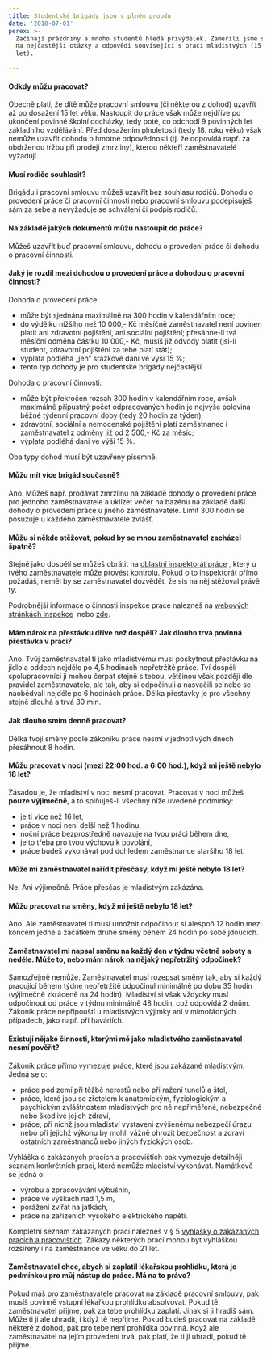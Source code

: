 ```yaml
---
title: Studentské brigády jsou v plném proudu
date: '2018-07-01'
perex: >-
  Začínají prázdniny a mnoho studentů hledá přivýdělek. Zaměřili jsme se proto
  na nejčastější otázky a odpovědi související s prací mladistvých (15 – 18
  let).

---
```



<h4><strong>Odkdy můžu pracovat?</strong></h4><p>Obecně platí, že dítě může pracovní smlouvu (či některou z dohod) uzavřít až po dosažení 15 let věku. Nastoupit do práce však může nejdříve po ukončení povinné školní docházky, tedy poté, co odchodí 9 povinných let základního vzdělávání. Před dosažením plnoletosti (tedy 18. roku věku) však nemůže uzavřít dohodu o hmotné odpovědnosti (tj. že odpovídá např. za obdrženou tržbu při prodeji zmrzliny), kterou někteří zaměstnavatelé vyžadují.</p><h4><strong>Musí rodiče souhlasit?</strong></h4><p>Brigádu i pracovní smlouvu můžeš uzavřít bez souhlasu rodičů. Dohodu o provedení práce či pracovní činnosti nebo pracovní smlouvu podepisuješ sám za sebe a nevyžaduje se schválení či podpis rodičů.</p><h4>Na základě jakých dokumentů můžu nastoupit do práce?</h4><p>Můžeš uzavřít buď pracovní smlouvu, dohodu o provedení práce či dohodu o pracovní činnosti.</p><h4><strong>Jaký je rozdíl mezi dohodou o provedení práce a dohodou o pracovní činnosti?</strong></h4><p>Dohoda o provedení práce:</p><ul><li>může být sjednána maximálně na 300 hodin v kalendářním roce;</li><li>do výdělku nižšího než 10 000,- Kč měsíčně zaměstnavatel není povinen platit ani zdravotní pojištění, ani sociální pojištění; přesáhne-li tvá měsíční odměna částku 10 000,- Kč, musíš již odvody platit (jsi-li student, zdravotní pojištění za tebe platí stát);</li><li>výplata podléhá „jen“ srážkové dani ve výši 15 %;</li><li>tento typ dohody je pro studentské brigády nejčastější.</li></ul><p>Dohoda o pracovní činnosti:</p><ul><li>může být překročen rozsah 300 hodin v kalendářním roce, avšak maximálně přípustný počet odpracovaných hodin je nejvýše polovina běžné týdenní pracovní doby (tedy 20 hodin za týden);</li><li>zdravotní, sociální a nemocenské pojištění platí zaměstnanec i zaměstnavatel z odměny již od&nbsp;2 500,- Kč za měsíc;</li><li>výplata podléhá dani ve výši 15 %.</li></ul><p>Oba typy dohod musí být uzavřeny písemně.</p><h4>Můžu mít více brigád současně?</h4><p>Ano. Můžeš např. prodávat zmrzlinu na základě dohody o provedení práce pro jednoho zaměstnavatele a uklízet večer&nbsp;na bazénu na základě další dohody o provedení práce u jiného zaměstnavatele. Limit 300 hodin se posuzuje u každého zaměstnavatele zvlášť.&nbsp;&nbsp;</p><h4>Můžu si někde stěžovat, pokud by se mnou zaměstnavatel zacházel špatně?</h4><p>Stejně jako dospělí se můžeš obrátit na <a title="Otevření do nového okna" href="http://www.suip.cz/kontakty/" target="_blank">oblastní inspektorát práce</a>&nbsp;<img alt="" src="typo3/ext/od_linkdesc/icons/external.gif" class="od_linkdesc_icon_external" />, který u tvého zaměstnavatele může provést kontrolu. Pokud o to inspektorát přímo požádáš, neměl by se zaměstnavatel dozvědět, že sis na něj stěžoval právě ty.</p><p>Podrobnější informace o činnosti inspekce práce nalezneš na <a title="Otevření do nového okna" href="http://www.suip.cz/" target="_blank">webových stránkách inspekce</a>&nbsp;<img alt="" src="typo3/ext/od_linkdesc/icons/external.gif" class="od_linkdesc_icon_external" /> nebo <a href="https://www.ochrance.cz/fileadmin/user_upload/Letaky/pracovnepravni-vztahy.pdf" target="_blank">zde</a>.</p><h4>Mám nárok na přestávku dříve než dospělí? Jak dlouho trvá povinná přestávka v práci?</h4><p>Ano. Tvůj zaměstnavatel ti jako mladistvému musí poskytnout přestávku na jídlo a oddech nejdéle po 4,5 hodinách nepřetržité práce. Tví dospělí spolupracovníci ji mohou čerpat stejně s tebou, většinou však později dle pravidel zaměstnavatele, ale tak, aby si odpočinuli a nasvačili se nebo se naobědvali nejdéle po 6 hodinách práce. Délka přestávky je pro všechny stejně dlouhá a trvá 30 min.&nbsp;</p><h4>Jak dlouho smím denně pracovat?</h4><p>Délka tvojí směny podle zákoníku práce nesmí v jednotlivých dnech přesáhnout 8 hodin.</p><h4>Můžu&nbsp;pracovat v noci (mezi 22:00 hod. a 6:00 hod.), když mi ještě nebylo 18 let?</h4><p>Zásadou je, že mladiství v noci nesmí pracovat. Pracovat v noci můžeš <strong>pouze výjimečně</strong>, a to splňuješ-li všechny níže uvedené podmínky:</p><ul><li>je ti více než 16 let,</li><li>práce v noci není delší než 1 hodinu,</li><li>noční práce bezprostředně navazuje na tvou práci během dne,&nbsp;</li><li>je to třeba pro tvou výchovu k povolání,</li><li>práce budeš vykonávat pod dohledem zaměstnance staršího 18 let.</li></ul><h4>Může mi zaměstnavatel nařídit přesčasy, když mi ještě nebylo 18 let?</h4><p>Ne. Ani výjimečně. Práce přesčas je mladistvým zakázána.&nbsp;</p><h4>Můžu pracovat na směny, když mi ještě nebylo 18 let?</h4><p>Ano. Ale zaměstnavatel ti musí umožnit odpočinout si alespoň 12 hodin mezi koncem jedné a začátkem druhé směny během 24 hodin po sobě jdoucích.</p><h4>Zaměstnavatel mi napsal směnu na každý den v týdnu včetně soboty a neděle. Může to, nebo mám nárok na nějaký nepřetržitý odpočinek?</h4><p>Samozřejmě nemůže. Zaměstnavatel musí rozepsat směny tak, aby si každý pracující během týdne nepřetržitě odpočinul minimálně po dobu 35 hodin (výjimečně zkráceně na 24 hodin). Mladiství si však vždycky musí odpočinout od práce v týdnu minimálně 48 hodin, což odpovídá 2 dnům. Zákoník práce nepřipouští u mladistvých výjimky ani v mimořádných případech, jako např. při haváriích.&nbsp; &nbsp;&nbsp;</p><h4>Existují nějaké činnosti, kterými mě jako mladistvého zaměstnavatel nesmí pověřit?</h4><p>Zákoník práce přímo vymezuje práce, které jsou zakázané mladistvým. Jedná se o:</p><ul><li>práce pod zemí při těžbě nerostů nebo při ražení tunelů a štol,</li><li>práce, které jsou se zřetelem k anatomickým, fyziologickým a psychickým zvláštnostem mladistvých pro ně nepřiměřené, nebezpečné nebo škodlivé jejich zdraví,</li><li>práce, při nichž jsou mladiství vystaveni zvýšenému nebezpečí úrazu nebo při jejichž výkonu by mohli vážně ohrozit bezpečnost a zdraví ostatních zaměstnanců nebo jiných fyzických osob.&nbsp;</li></ul><p>Vyhláška o zakázaných pracích a pracovištích pak vymezuje detailněji seznam konkrétních prací, které nemůže mladiství vykonávat. Namátkově se jedná o:</p><ul><li>výrobu a zpracovávání výbušnin,&nbsp;</li><li>práce ve výškách nad 1,5 m,</li><li>porážení zvířat na jatkách,&nbsp;</li><li>práce na zařízeních vysokého elektrického napětí.</li></ul><p>Kompletní seznam zakázaných prací nalezneš v § 5 <a href="https://www.zakonyprolidi.cz/cs/2015-180" target="_blank">vyhlášky o zakázaných pracích a pracovištích</a>. Zákazy některých prací mohou být vyhláškou rozšířeny i na zaměstnance ve věku do 21 let.</p><h4>Zaměstnavatel chce, abych si zaplatil lékařskou prohlídku, která je podmínkou pro můj nástup do práce. Má na to právo?</h4><p>Pokud máš pro zaměstnavatele pracovat na základě pracovní smlouvy, pak musíš povinně vstupní lékařkou prohlídku absolvovat. Pokud tě zaměstnavatel přijme, pak za tebe prohlídku zaplatí. Jinak si ji hradíš sám. Může ti ji ale uhradit, i když tě nepřijme. Pokud budeš pracovat na základě některé z dohod, pak pro tebe není prohlídka povinná. Když ale zaměstnavatel na jejím provedení trvá, pak platí, že ti ji uhradí, pokud tě přijme.</p>


